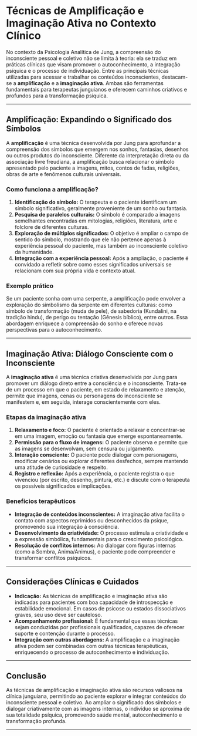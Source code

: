 
# Técnicas de Amplificação e Imaginação Ativa no Contexto Clínico

No contexto da Psicologia Analítica de Jung, a compreensão do inconsciente pessoal e coletivo não se limita à teoria: ela se traduz em práticas clínicas que visam promover o autoconhecimento, a integração psíquica e o processo de individuação. Entre as principais técnicas utilizadas para acessar e trabalhar os conteúdos inconscientes, destacam-se a **amplificação** e a **imaginação ativa**. Ambas são ferramentas fundamentais para terapeutas junguianos e oferecem caminhos criativos e profundos para a transformação psíquica.

---

## Amplificação: Expandindo o Significado dos Símbolos

A **amplificação** é uma técnica desenvolvida por Jung para aprofundar a compreensão dos símbolos que emergem nos sonhos, fantasias, desenhos ou outros produtos do inconsciente. Diferente da interpretação direta ou da associação livre freudiana, a amplificação busca relacionar o símbolo apresentado pelo paciente a imagens, mitos, contos de fadas, religiões, obras de arte e fenômenos culturais universais.

### Como funciona a amplificação?

1. **Identificação do símbolo:** O terapeuta e o paciente identificam um símbolo significativo, geralmente proveniente de um sonho ou fantasia.
2. **Pesquisa de paralelos culturais:** O símbolo é comparado a imagens semelhantes encontradas em mitologias, religiões, literatura, arte e folclore de diferentes culturas.
3. **Exploração de múltiplos significados:** O objetivo é ampliar o campo de sentido do símbolo, mostrando que ele não pertence apenas à experiência pessoal do paciente, mas também ao inconsciente coletivo da humanidade.
4. **Integração com a experiência pessoal:** Após a ampliação, o paciente é convidado a refletir sobre como esses significados universais se relacionam com sua própria vida e contexto atual.

### Exemplo prático

Se um paciente sonha com uma serpente, a amplificação pode envolver a exploração do simbolismo da serpente em diferentes culturas: como símbolo de transformação (muda de pele), de sabedoria (Kundalini, na tradição hindu), de perigo ou tentação (Gênesis bíblico), entre outros. Essa abordagem enriquece a compreensão do sonho e oferece novas perspectivas para o autoconhecimento.

---

## Imaginação Ativa: Diálogo Consciente com o Inconsciente

A **imaginação ativa** é uma técnica criativa desenvolvida por Jung para promover um diálogo direto entre a consciência e o inconsciente. Trata-se de um processo em que o paciente, em estado de relaxamento e atenção, permite que imagens, cenas ou personagens do inconsciente se manifestem e, em seguida, interage conscientemente com eles.

### Etapas da imaginação ativa

1. **Relaxamento e foco:** O paciente é orientado a relaxar e concentrar-se em uma imagem, emoção ou fantasia que emerge espontaneamente.
2. **Permissão para o fluxo de imagens:** O paciente observa e permite que as imagens se desenvolvam, sem censura ou julgamento.
3. **Interação consciente:** O paciente pode dialogar com personagens, modificar cenários ou explorar diferentes desfechos, sempre mantendo uma atitude de curiosidade e respeito.
4. **Registro e reflexão:** Após a experiência, o paciente registra o que vivenciou (por escrito, desenho, pintura, etc.) e discute com o terapeuta os possíveis significados e implicações.

### Benefícios terapêuticos

- **Integração de conteúdos inconscientes:** A imaginação ativa facilita o contato com aspectos reprimidos ou desconhecidos da psique, promovendo sua integração à consciência.
- **Desenvolvimento da criatividade:** O processo estimula a criatividade e a expressão simbólica, fundamentais para o crescimento psicológico.
- **Resolução de conflitos internos:** Ao dialogar com figuras internas (como a Sombra, Anima/Animus), o paciente pode compreender e transformar conflitos psíquicos.

---

## Considerações Clínicas e Cuidados

- **Indicação:** As técnicas de amplificação e imaginação ativa são indicadas para pacientes com boa capacidade de introspecção e estabilidade emocional. Em casos de psicose ou estados dissociativos graves, seu uso deve ser cauteloso.
- **Acompanhamento profissional:** É fundamental que essas técnicas sejam conduzidas por profissionais qualificados, capazes de oferecer suporte e contenção durante o processo.
- **Integração com outras abordagens:** A amplificação e a imaginação ativa podem ser combinadas com outras técnicas terapêuticas, enriquecendo o processo de autoconhecimento e individuação.

---

## Conclusão

As técnicas de amplificação e imaginação ativa são recursos valiosos na clínica junguiana, permitindo ao paciente explorar e integrar conteúdos do inconsciente pessoal e coletivo. Ao ampliar o significado dos símbolos e dialogar criativamente com as imagens internas, o indivíduo se aproxima de sua totalidade psíquica, promovendo saúde mental, autoconhecimento e transformação profunda.

---
```